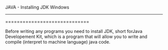 JAVA - Installing JDK Windows
*****************************
=============================

Before writing any programs you need to install JDK, short forJava Developement Kit, which is a program that will allow you to write and compile (interpret to machine language) java code.




